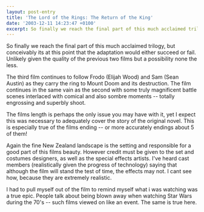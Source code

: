 ```yaml
---
layout: post-entry
title: 'The Lord of the Rings: The Return of the King'
date: '2003-12-11 14:23:47 +0100'
excerpt: So finally we reach the final part of this much acclaimed trilogy, but conceivably its at this point that the adaptation would either succeed or fail. Unlikely given the quality of the previous two films but a possibility none the less.
---
```

So finally we reach the final part of this much acclaimed trilogy, but conceivably its at this point that the adaptation would either succeed or fail. Unlikely given the quality of the previous two films but a possibility none the less.

The third film continues to follow Frodo (Elijah Wood) and Sam (Sean Austin) as they carry the ring to Mount Doom and its destruction. The film continues in the same vain as the second with some truly magnificent battle scenes interlaced with comical and also sombre moments -- totally engrossing and superbly shoot.

The films length is perhaps the only issue you may have with it, yet I expect this was necessary to adequately cover the story of the original novel. This is especially true of the films ending -- or more accurately endings about 5 of them!

Again the fine New Zealand landscape is the setting and responsible for a good part of this films beauty. However credit must be given to the set and costumes designers, as well as the special effects artists. I've heard cast members (realistically given the progress of technology) saying that although the film will stand the test of time, the effects may not. I cant see how, because they are extremely realistic.

I had to pull myself out of the film to remind myself what i was watching was a true epic. People talk about being blown away when watching Star Wars during the 70's -- such films viewed on like an event. The same is true here.